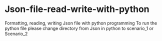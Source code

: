 # Json-file-read-write-with-python
Formatting, reading, writing Json file with python programming
To run the python file please change directory from Json in python to scenario_1 or Scenario_2
